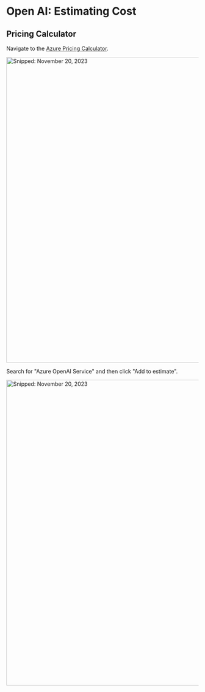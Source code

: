 # Open AI: Estimating Cost

## Pricing Calculator

Navigate to the [Azure Pricing Calculator](https://azure.microsoft.com/en-us/pricing/calculator).

<img src="https://github.com/richchapler/AzureSolutions/assets/44923999/2853f78b-eb98-4a20-bef7-fe4e3511fa64" width="800" title="Snipped: November 20, 2023" />

Search for "Azure OpenAI Service" and then click "Add to estimate".

<img src="https://github.com/richchapler/AzureSolutions/assets/44923999/8ec80e82-2428-4600-ba16-802d0b4b0349" width="800" title="Snipped: November 20, 2023" />

